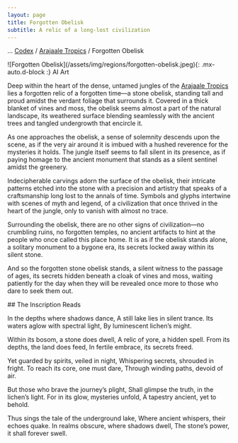```yaml
---
layout: page
title: Forgotten Obelisk
subtitle: A relic of a long-lost civilization
---
```

<span class="breadcrumbs" markdown="1">... [Codex](/codex) / [Arajaale Tropics](/codex/regions/arajaale-tropics) / Forgotten Obelisk</span>
<div class="position-placeholder" markdown="1">
![Forgotten Obelisk](/assets/img/regions/forgotten-obelisk.jpeg){: .mx-auto.d-block :}
<span class="ai-img">AI Art</span>
</div>

Deep within the heart of the dense, untamed jungles of the [Arajaale Tropics](/codex/regions/arajaale-tropics) lies a forgotten relic of a forgotten time—a stone obelisk, standing tall and proud amidst the verdant foliage that surrounds it. Covered in a thick blanket of vines and moss, the obelisk seems almost a part of the natural landscape, its weathered surface blending seamlessly with the ancient trees and tangled undergrowth that encircle it.

As one approaches the obelisk, a sense of solemnity descends upon the scene, as if the very air around it is imbued with a hushed reverence for the mysteries it holds. The jungle itself seems to fall silent in its presence, as if paying homage to the ancient monument that stands as a silent sentinel amidst the greenery.

Indecipherable carvings adorn the surface of the obelisk, their intricate patterns etched into the stone with a precision and artistry that speaks of a craftsmanship long lost to the annals of time. Symbols and glyphs intertwine with scenes of myth and legend, of a civilization that once thrived in the heart of the jungle, only to vanish with almost no trace.

Surrounding the obelisk, there are no other signs of civilization—no crumbling ruins, no forgotten temples, no ancient artifacts to hint at the people who once called this place home. It is as if the obelisk stands alone, a solitary monument to a bygone era, its secrets locked away within its silent stone.

And so the forgotten stone obelisk stands, a silent witness to the passage of ages, its secrets hidden beneath a cloak of vines and moss, waiting patiently for the day when they will be revealed once more to those who dare to seek them out.

<div class="box-info redacted" markdown="1">
## The Inscription Reads

In the depths where shadows dance,
A still lake lies in silent trance.
Its waters aglow with spectral light,
By luminescent lichen’s might.

Within its bosom, a stone does dwell,
A relic of yore, a hidden spell.
From its depths, the land does feed,
In fertile embrace, its secrets freed.

Yet guarded by spirits, veiled in night,
Whispering secrets, shrouded in fright.
To reach its core, one must dare,
Through winding paths, devoid of air.

But those who brave the journey’s plight,
Shall glimpse the truth, in the lichen’s light.
For in its glow, mysteries unfold,
A tapestry ancient, yet to behold.

Thus sings the tale of the underground lake,
Where ancient whispers, their echoes quake.
In realms obscure, where shadows dwell,
The stone’s power, it shall forever swell.
</div>